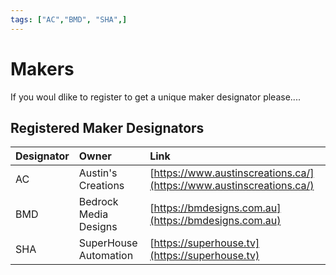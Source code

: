 ```yaml
---
tags: ["AC","BMD", "SHA",]
---
```

# Makers
If you woul dlike to register to get a unique maker designator please....

## Registered Maker Designators

|Designator| Owner                          | Link                     |
|:-------- |:-------------------------------| :------------------------|
|AC        |Austin's Creations              | [https://www.austinscreations.ca/](https://www.austinscreations.ca/) |
|BMD       |Bedrock Media Designs           | [https://bmdesigns.com.au](https://bmdesigns.com.au) |
|SHA       |SuperHouse Automation           | [https://superhouse.tv](https://superhouse.tv) |
